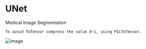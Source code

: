 # UNet
Medical Image Segmentation

```
To avoid ToTensor compress the value 0~1, using PILToTensor.
```


![image](https://github.com/user-attachments/assets/e872eae0-72d9-4b07-b9d4-c41a651743c7)
